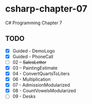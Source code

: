 # csharp-chapter-07
C# Programming Chapter 7

## TODO
- [X] Guided - DemoLogo
- [X] Guided - PhoneCall
- [ ] 02 – ~~SalesLetter~~
- [X] 03 – PaintingEstimate
- [X] 04 - ConvertQuartsToLiters
- [X] 06 - Multiplication
- [X] 07 - AdmissionModularized
- [X] 08 - CountVowelsModularized
- [ ] 09 - Desks

